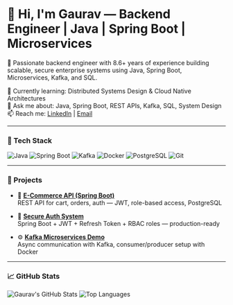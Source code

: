 # 👋 Hi, I'm Gaurav — Backend Engineer | Java | Spring Boot | Microservices

🚀 Passionate backend engineer with 8.6+ years of experience building scalable, secure enterprise systems using Java, Spring Boot, Microservices, Kafka, and SQL.

🌱 Currently learning: Distributed Systems Design & Cloud Native Architectures  
💬 Ask me about: Java, Spring Boot, REST APIs, Kafka, SQL, System Design  
📫 Reach me: [LinkedIn](https://www.linkedin.com/in/kumar-gaurav-548531113/) | [Email](kgauravis016@gmail.com)

---

### 🧰 Tech Stack
![Java](https://img.shields.io/badge/Java-%23ED8B00.svg?style=flat&logo=openjdk&logoColor=white)
![Spring Boot](https://img.shields.io/badge/SpringBoot-%236DB33F.svg?style=flat&logo=spring&logoColor=white)
![Kafka](https://img.shields.io/badge/Kafka-231F20.svg?style=flat&logo=apachekafka)
![Docker](https://img.shields.io/badge/Docker-%230db7ed.svg?style=flat&logo=docker&logoColor=white)
![PostgreSQL](https://img.shields.io/badge/PostgreSQL-%23316192.svg?style=flat&logo=postgresql&logoColor=white)
![Git](https://img.shields.io/badge/Git-F05032.svg?style=flat&logo=git&logoColor=white)

---

### 📘 Projects

- 🛒 **[E-Commerce API (Spring Boot)](https://github.com/Gaurav1112/gaurav-dev/ecommerce-api)**  
  REST API for cart, orders, auth — JWT, role-based access, PostgreSQL

- 🔐 **[Secure Auth System](https://github.com/Gaurav1112/gaurav-dev/jwt-auth)**  
  Spring Boot + JWT + Refresh Token + RBAC roles — production-ready

- ⚙️ **[Kafka Microservices Demo](https://github.com/Gaurav1112/gaurav-dev/kafka-microservices)**  
  Async communication with Kafka, consumer/producer setup with Docker

---

### 📈 GitHub Stats

![Gaurav's GitHub Stats](https://github-readme-stats.vercel.app/api?username=your-github-username&show_icons=true&theme=radical)
![Top Languages](https://github-readme-stats.vercel.app/api/top-langs/?username=your-github-username&layout=compact&theme=radical)
